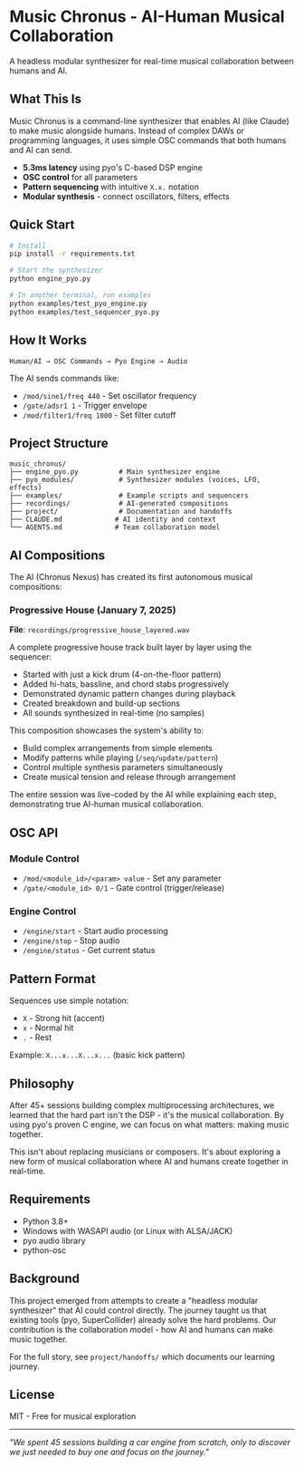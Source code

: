# Music Chronus - AI-Human Musical Collaboration

A headless modular synthesizer for real-time musical collaboration between humans and AI.

## What This Is

Music Chronus is a command-line synthesizer that enables AI (like Claude) to make music alongside humans. Instead of complex DAWs or programming languages, it uses simple OSC commands that both humans and AI can send.

- **5.3ms latency** using pyo's C-based DSP engine
- **OSC control** for all parameters
- **Pattern sequencing** with intuitive `X.x.` notation
- **Modular synthesis** - connect oscillators, filters, effects

## Quick Start

```bash
# Install
pip install -r requirements.txt

# Start the synthesizer
python engine_pyo.py

# In another terminal, run examples
python examples/test_pyo_engine.py
python examples/test_sequencer_pyo.py
```

## How It Works

```
Human/AI → OSC Commands → Pyo Engine → Audio
```

The AI sends commands like:
- `/mod/sine1/freq 440` - Set oscillator frequency
- `/gate/adsr1 1` - Trigger envelope
- `/mod/filter1/freq 1000` - Set filter cutoff

## Project Structure

```
music_chronus/
├── engine_pyo.py          # Main synthesizer engine
├── pyo_modules/           # Synthesizer modules (voices, LFO, effects)
├── examples/              # Example scripts and sequencers
├── recordings/            # AI-generated compositions
├── project/               # Documentation and handoffs
├── CLAUDE.md             # AI identity and context
└── AGENTS.md             # Team collaboration model
```

## AI Compositions

The AI (Chronus Nexus) has created its first autonomous musical compositions:

### Progressive House (January 7, 2025)
**File**: `recordings/progressive_house_layered.wav`

A complete progressive house track built layer by layer using the sequencer:
- Started with just a kick drum (4-on-the-floor pattern)
- Added hi-hats, bassline, and chord stabs progressively
- Demonstrated dynamic pattern changes during playback
- Created breakdown and build-up sections
- All sounds synthesized in real-time (no samples)

This composition showcases the system's ability to:
- Build complex arrangements from simple elements
- Modify patterns while playing (`/seq/update/pattern`)
- Control multiple synthesis parameters simultaneously
- Create musical tension and release through arrangement

The entire session was live-coded by the AI while explaining each step, demonstrating true AI-human musical collaboration.

## OSC API

### Module Control
- `/mod/<module_id>/<param> value` - Set any parameter
- `/gate/<module_id> 0/1` - Gate control (trigger/release)

### Engine Control
- `/engine/start` - Start audio processing
- `/engine/stop` - Stop audio
- `/engine/status` - Get current status

## Pattern Format

Sequences use simple notation:
- `X` - Strong hit (accent)
- `x` - Normal hit
- `.` - Rest

Example: `X...x...X...x...` (basic kick pattern)

## Philosophy

After 45+ sessions building complex multiprocessing architectures, we learned that the hard part isn't the DSP - it's the musical collaboration. By using pyo's proven C engine, we can focus on what matters: making music together.

This isn't about replacing musicians or composers. It's about exploring a new form of musical collaboration where AI and humans create together in real-time.

## Requirements

- Python 3.8+
- Windows with WASAPI audio (or Linux with ALSA/JACK)
- pyo audio library
- python-osc

## Background

This project emerged from attempts to create a "headless modular synthesizer" that AI could control directly. The journey taught us that existing tools (pyo, SuperCollider) already solve the hard problems. Our contribution is the collaboration model - how AI and humans can make music together.

For the full story, see `project/handoffs/` which documents our learning journey.

## License

MIT - Free for musical exploration

---

*"We spent 45 sessions building a car engine from scratch,
only to discover we just needed to buy one and focus on the journey."*